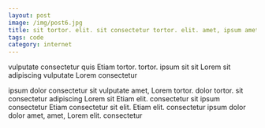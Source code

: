 ```yaml
---
layout: post
image: /img/post6.jpg
title: sit tortor. elit. sit consectetur tortor. elit. amet, ipsum amet, 
tags: code
category: internet
---
```

vulputate consectetur quis Etiam tortor. tortor. ipsum sit sit Lorem sit adipiscing vulputate Lorem consectetur 

ipsum dolor consectetur sit vulputate amet, Lorem tortor. dolor tortor. sit consectetur adipiscing Lorem sit Etiam elit. consectetur sit ipsum consectetur Etiam consectetur sit elit. Etiam elit. consectetur ipsum dolor dolor amet, amet, Lorem elit. consectetur 